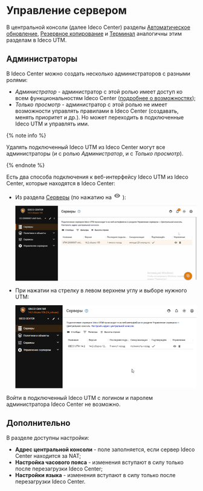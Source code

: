 # Управление сервером

В центральной консоли (далее Ideco Center) разделы [Автоматическое обновление](../server-update.md), [Резервное копирование](../backup.md) и [Терминал](../terminal.md) аналогичны этим разделам в Ideco UTM. 

## Администраторы

В Ideco Center можно создать несколько администраторов с разными ролями: 
* *Администратор* - администратор с этой ролью имеет доступ ко всем функциональностям Ideco Center ([подробнее о возможностях](README.md));
* *Только просмотр* - администратор с этой ролью не имеет возможности управлять правилами в Ideco Center (создавать, менять приоритет и др.). Но может переходить в подключенные Ideco UTM и управлять ими.

{% note info %}

Удалять подключенный Ideco UTM из Ideco Center могут все администраторы (и с ролью *Администратор*, и с *Только просмотр*).

{% endnote %}

 
Есть два способа подключения к веб-интерфейсу Ideco UTM из Ideco Center, которые находятся в Ideco Center:
* Из раздела [Серверы](README.md) (по нажатию на ![](../../../../_images/icon-eye.png) ):

    ![](../../../../_images/central-console14-2.gif)
    
* При нажатии на стрелку в левом верхнем углу и выборе нужного UTM:
    
    ![](../../../../_images/server-management.gif)
 
Войти в подключенный Ideco UTM с логином и паролем администратора Ideco Center не возможно.

## Дополнительно

В разделе доступны настройки:

* **Адрес центральной консоли** - поле заполняется, если сервер Ideco Center находится за NAT;
* **Настройка часового пояса** - изменения вступают в силу только после перезагрузки Ideco Center;
* **Настройки языка** - изменения вступают в силу только после перезагрузки Ideco Center.
